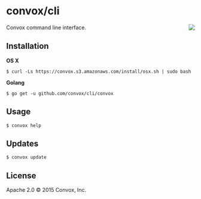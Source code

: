 # convox/cli 

<a href="https://travis-ci.org/convox/cli">
  <img align="right" src="https://travis-ci.org/convox/cli.svg?branch=master">
</a>

Convox command line interface.

## Installation

**OS X**

    $ curl -Ls https://convox.s3.amazonaws.com/install/osx.sh | sudo bash

**Golang**

    $ go get -u github.com/convox/cli/convox

## Usage

    $ convox help

## Updates

    $ convox update

## License

Apache 2.0 &copy; 2015 Convox, Inc.
